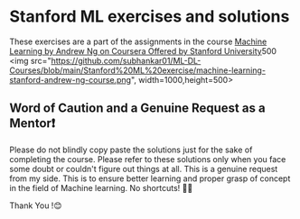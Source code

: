 # Stanford ML exercises and solutions

These exercises are a part of the assignments in the course [Machine Learning by Andrew Ng on Coursera Offered by Stanford University](https://www.coursera.org/learn/machine-learning?skipBrowseRedirect=true)500
<img src="https://github.com/subhankar01/ML-DL-Courses/blob/main/Stanford%20ML%20exercise/machine-learning-stanford-andrew-ng-course.png", width=1000,height=500>

## Word of Caution and a Genuine Request as a Mentor❗️

Please do not blindly copy paste the solutions just for the sake of completing the course. Please refer to these solutions only when you face some doubt or couldn't figure out things at all. This is a genuine request from my side. This is to ensure better learning and proper grasp of concept in the field of Machine learning. No shortcuts! 🚫😎

Thank You !😊
